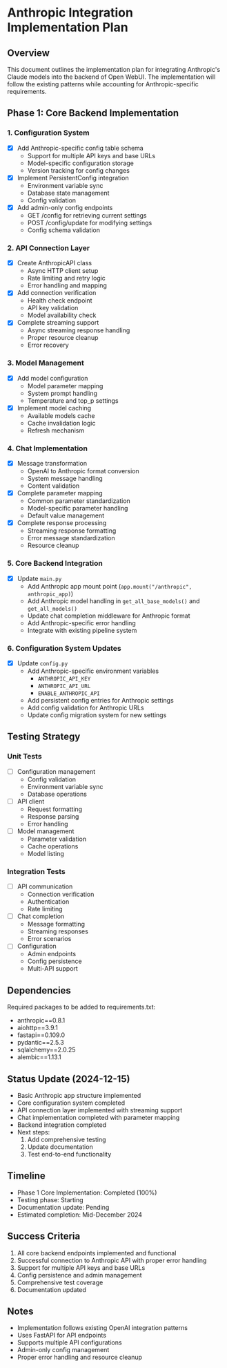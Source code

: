 # Anthropic Integration Implementation Plan

## Overview
This document outlines the implementation plan for integrating Anthropic's Claude models into the backend of Open WebUI. The implementation will follow the existing patterns while accounting for Anthropic-specific requirements.

## Phase 1: Core Backend Implementation

### 1. Configuration System
- [x] Add Anthropic-specific config table schema
  - Support for multiple API keys and base URLs
  - Model-specific configuration storage
  - Version tracking for config changes
- [x] Implement PersistentConfig integration
  - Environment variable sync
  - Database state management
  - Config validation
- [x] Add admin-only config endpoints
  - GET /config for retrieving current settings
  - POST /config/update for modifying settings
  - Config schema validation

### 2. API Connection Layer
- [x] Create AnthropicAPI class
  - Async HTTP client setup
  - Rate limiting and retry logic
  - Error handling and mapping
- [x] Add connection verification
  - Health check endpoint
  - API key validation
  - Model availability check
- [x] Complete streaming support
  - Async streaming response handling
  - Proper resource cleanup
  - Error recovery

### 3. Model Management
- [x] Add model configuration
  - Model parameter mapping
  - System prompt handling
  - Temperature and top_p settings
- [x] Implement model caching
  - Available models cache
  - Cache invalidation logic
  - Refresh mechanism

### 4. Chat Implementation
- [x] Message transformation
  - OpenAI to Anthropic format conversion
  - System message handling
  - Content validation
- [x] Complete parameter mapping
  - Common parameter standardization
  - Model-specific parameter handling
  - Default value management
- [x] Complete response processing
  - Streaming response formatting
  - Error message standardization
  - Resource cleanup

### 5. Core Backend Integration
- [x] Update `main.py`
  - Add Anthropic app mount point (`app.mount("/anthropic", anthropic_app)`)
  - Add Anthropic model handling in `get_all_base_models()` and `get_all_models()`
  - Update chat completion middleware for Anthropic format
  - Add Anthropic-specific error handling
  - Integrate with existing pipeline system

### 6. Configuration System Updates
- [x] Update `config.py`
  - Add Anthropic-specific environment variables
    - `ANTHROPIC_API_KEY`
    - `ANTHROPIC_API_URL`
    - `ENABLE_ANTHROPIC_API`
  - Add persistent config entries for Anthropic settings
  - Add config validation for Anthropic URLs
  - Update config migration system for new settings

## Testing Strategy

### Unit Tests
- [ ] Configuration management
  - Config validation
  - Environment variable sync
  - Database operations
- [ ] API client
  - Request formatting
  - Response parsing
  - Error handling
- [ ] Model management
  - Parameter validation
  - Cache operations
  - Model listing

### Integration Tests
- [ ] API communication
  - Connection verification
  - Authentication
  - Rate limiting
- [ ] Chat completion
  - Message formatting
  - Streaming responses
  - Error scenarios
- [ ] Configuration
  - Admin endpoints
  - Config persistence
  - Multi-API support

## Dependencies
Required packages to be added to requirements.txt:
- anthropic==0.8.1
- aiohttp==3.9.1
- fastapi==0.109.0
- pydantic==2.5.3
- sqlalchemy==2.0.25
- alembic==1.13.1

## Status Update (2024-12-15)
- Basic Anthropic app structure implemented
- Core configuration system completed
- API connection layer implemented with streaming support
- Chat implementation completed with parameter mapping
- Backend integration completed
- Next steps:
  1. Add comprehensive testing
  2. Update documentation
  3. Test end-to-end functionality

## Timeline
- Phase 1 Core Implementation: Completed (100%)
- Testing phase: Starting
- Documentation update: Pending
- Estimated completion: Mid-December 2024

## Success Criteria
1. All core backend endpoints implemented and functional
2. Successful connection to Anthropic API with proper error handling
3. Support for multiple API keys and base URLs
4. Config persistence and admin management
5. Comprehensive test coverage
6. Documentation updated

## Notes
- Implementation follows existing OpenAI integration patterns
- Uses FastAPI for API endpoints
- Supports multiple API configurations
- Admin-only config management
- Proper error handling and resource cleanup
